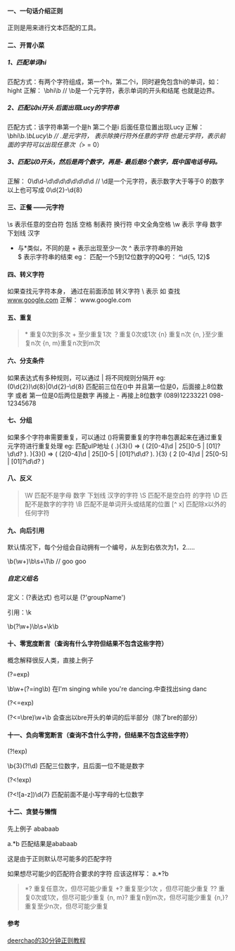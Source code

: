 #### 一、一句话介绍正则
正则是用来进行文本匹配的工具。
#### 二、开胃小菜
##### 1、匹配单词hi
匹配方式：有两个字符组成，第一个h，第二个i，同时避免包含hi的单词，如：hight 
正解： \bhi\b   //  \b是一个元字符，表示单词的开头和结尾 也就是边界。
##### 2、匹配以hi开头 后面出现Lucy的字符串
匹配方式：该字符串第一个是h 第二个是i 后面任意位置出现Lucy
正解： \bhi\b.*\bLucy\b   //  .是元字符， 表示除换行符外任意的字符   *也是元字符，表示*前面的字符可以出现任意次（*> = 0）
##### 3、匹配以0开头，然后是两个数字，再是- 最后是8个数字，既中国电话号码。
正解： 0\d\d-\d\d\d\d\d\d\d\d   // \d是一个元字符，表示数字大于等于0 的数字
以上也可写成 0\d{2}-\d{8}
#### 三、正餐 ——元字符
\s 表示任意的空白符 包括 空格 制表符 换行符  中文全角空格
\w 表示 字母 数字 下划线  汉字
+ 与*类似，不同的是 + 表示出现至少一次
^ 表示字符串的开始  
$ 表示字符串的结束
eg： 匹配一个5到12位数字的QQ号： ^\d{5, 12}$
#### 四、转义字符
如果查找元字符本身， 通过在前面添加 转义字符 \ 表示
如 查找 www.google.com    正解： www\.google\.com
#### 五、重复

>  \* 重复0次到多次
>  \+ 至少重复1次
>  ？重复0次或1次
>  {n} 重复n次
>  {n, }至少重复n次
>  {n, m}重复n次到m次

#### 六、分支条件
如果表达式有多种规则，可以通过 | 将不同规则分隔开
eg:  \(0\d{2}\)\d{8}|0\d{2}-\d{8}   匹配前三位在()中 并且第一位是0，后面接上8位数字 或者 第一位是0后两位是数字 再接上 - 再接上8位数字 (089)12233221   098-12345678

#### 七、分组
如果多个字符串需要重复，可以通过 ()将需要重复的字符串包裹起来在通过重复元字符进行重复处理
eg: 匹配uIP地址  ( \.){3}()  =>  ( (2[0-4]\d | 25[]0-5 | [01]?\d\d? )\. ){3}()  => ( (2[0-4]\d | 25[]0-5 | [01]?\d\d? )\. ){3} ( 2 [0-4]\d | 25[0-5] | [01]?\d\d? )

#### 八、反义

> \W 匹配不是字母 数字 下划线 汉字的字符
> \S  匹配不是空白符 的字符
> \D 匹配不是数字的字符
> \B 匹配不是单词开头或结尾的位置
> [^ x] 匹配除x以外的任何字符

#### 九、向后引用
默认情况下，每个分组会自动拥有一个编号，从左到右依次为1，2.....

\b(\w+)\b\s+\1\b  // goo goo

##### 自定义组名
定义：(?<groupName>表达式) 也可以是 (?'groupName')

引用：\k<groupName>

\b(?<word>\w+)\b\s+\k<word>\b

#### 十、零宽度断言（查询有什么字符但结果不包含这些字符）

概念解释很反人类，直接上例子

(?=exp)      

 \b\w+(?=ing\b) 在I'm singing while you're dancing.中查找出sing danc

(?<=exp)  

(?<=\bre)\w+\b  会查出以bre开头的单词的后半部分（除了bre的部分）

#### 十一、负向零宽断言（查询不含什么字符，但结果不包含这些字符）

(?!exp)

\b{3}(?!\d)  匹配三位数字，且后面一位不能是数字

(?<!exp)

(?<![a-z])\d{7}  匹配前面不是小写字母的七位数字

#### 十二、贪婪与懒惰
先上例子
ababaab

a.*b  匹配结果是ababaab  

这是由于正则默认尽可能多的匹配字符

如果想尽可能少的匹配符合要求的字符  应该这样写： a.*?b

> *? 重复任意次，但尽可能少重复
> +? 重复至少1次 ，但尽可能少重复
> ?? 重复0次或1次，但尽可能少重复
> {n, m}? 重复n到m次，但尽可能少重复
> {n,}? 重复至少n次，但尽可能少重复

#### 参考
[deerchao的30分钟正则教程](http://deerchao.net/tutorials/regex/regex.htm#mission)